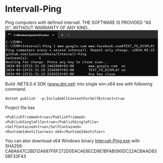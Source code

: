 # Intervall-Ping
Ping computers with defined intervall. THE SOFTWARE IS PROVIDED "AS IS", WITHOUT WARRANTY OF ANY KIND...
![Intervall-Ping console output](ping.png)

Build .NET8.0.4 SDK (www.dot.net) into single win-x64 exe with following command.
```
dotnet publish  -p:IncludeAllContentForSelfExtract=true
``` 

Project file has 
``` 
<PublishTrimmed>true</PublishTrimmed>
<PublishSingleFile>true</PublishSingleFile>
<SelfContained>true</SelfContained>
<RuntimeIdentifier>win-x64</RuntimeIdentifier>		
``` 
You can also download x64 Windows binary [Intervall-Ping.exe](Intervall-Ping.exe)
 with SHA256: CA6A647C2BD12A687F6F272D0EACAE6ECD9E1BFAB090DC22ACBAAD8308F33F43
